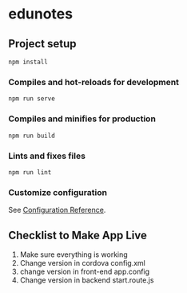# edunotes

## Project setup
```
npm install
```

### Compiles and hot-reloads for development
```
npm run serve
```

### Compiles and minifies for production
```
npm run build
```

### Lints and fixes files
```
npm run lint
```

### Customize configuration
See [Configuration Reference](https://cli.vuejs.org/config/).

## Checklist to Make App Live

 1. Make sure everything is working
 2. Change version in cordova config.xml
 3. change version in front-end app.config
 4. Change version in backend start.route.js
